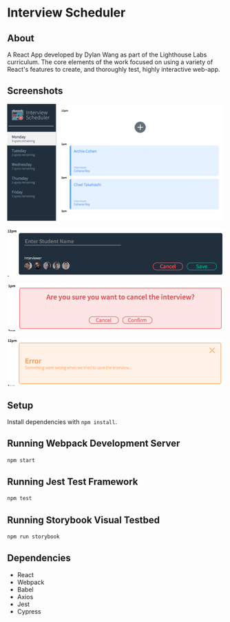 # Interview Scheduler

## About

A React App developed by Dylan Wang as part of the Lighthouse Labs curriculum. The core elements of the work
focused on using a variety of React's features to create, and thoroughly test, highly interactive web-app.

## Screenshots
![view1](/screenshots/view1.png)

![view2](/screenshots/view2.png)

![view1](/screenshots/view3.png)

![view1](/screenshots/view4.png)

## Setup

Install dependencies with `npm install`.

## Running Webpack Development Server

```sh
npm start
```

## Running Jest Test Framework

```sh
npm test
```

## Running Storybook Visual Testbed

```sh
npm run storybook
```

## Dependencies
- React
- Webpack
- Babel
- Axios
- Jest
- Cypress
